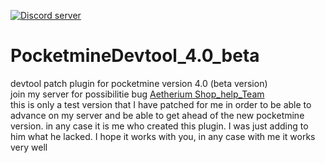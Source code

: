 <a href="https://discord.gg/TJjSge3"><img src="https://discordapp.com/api/guilds/412491783486832640/embed.png" alt="Discord server"/></a>

# PocketmineDevtool_4.0_beta
devtool patch plugin for pocketmine version 4.0 (beta version)<br>
join my server for possibilitie bug [Aetherium Shop_help_Team](https://discord.gg/vEzc4jRRbC) <br>
this is only a test version that I have patched for me in order to be able to advance on my server and be able to get ahead of the new pocketmine version. in any case it is me who created this plugin. I was just adding to him what he lacked. I hope it works with you, in any case with me it works very well
